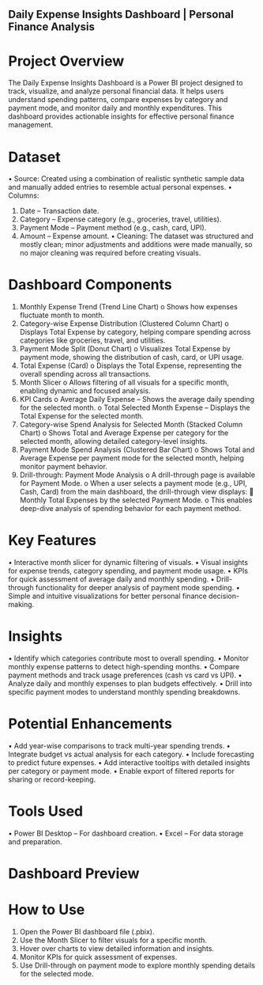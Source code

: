 ## Daily Expense Insights Dashboard | Personal Finance Analysis

# Project Overview
The Daily Expense Insights Dashboard is a Power BI project designed to track, visualize, and analyze personal financial data.
It helps users understand spending patterns, compare expenses by category and payment mode, and monitor daily and monthly expenditures. 
This dashboard provides actionable insights for effective personal finance management.

# Dataset
•	Source: Created using a combination of realistic synthetic sample data and manually added entries to resemble actual personal expenses.
•	Columns:
1.	Date – Transaction date.
2.	Category – Expense category (e.g., groceries, travel, utilities).
3.	Payment Mode – Payment method (e.g., cash, card, UPI).
4.	Amount – Expense amount.
•	Cleaning: The dataset was structured and mostly clean; minor adjustments and additions were made manually, so no major cleaning was required before creating visuals.

# Dashboard Components
1.	Monthly Expense Trend (Trend Line Chart)
o	Shows how expenses fluctuate month to month.
2.	Category-wise Expense Distribution (Clustered Column Chart)
o	Displays Total Expense by category, helping compare spending across categories like groceries, travel, and utilities.
3.	Payment Mode Split (Donut Chart)
o	Visualizes Total Expense by payment mode, showing the distribution of cash, card, or UPI usage.
4.	Total Expense (Card)
o	Displays the Total Expense, representing the overall spending across all transactions.
5.	Month Slicer
o	Allows filtering of all visuals for a specific month, enabling dynamic and focused analysis.
6.	KPI Cards
o	Average Daily Expense – Shows the average daily spending for the selected month.
o	Total Selected Month Expense – Displays the Total Expense for the selected month.
7.	Category-wise Spend Analysis for Selected Month (Stacked Column Chart)
o	Shows Total and Average Expense per category for the selected month, allowing detailed category-level insights.
8.	Payment Mode Spend Analysis (Clustered Bar Chart)
o	Shows Total and Average Expense per payment mode for the selected month, helping monitor payment behavior.
9.	Drill-through: Payment Mode Analysis
o	A drill-through page is available for Payment Mode.
o	When a user selects a payment mode (e.g., UPI, Cash, Card) from the main dashboard, the drill-through view displays:
	Monthly Total Expenses by the selected Payment Mode.
o	This enables deep-dive analysis of spending behavior for each payment method.

# Key Features
•	Interactive month slicer for dynamic filtering of visuals.
•	Visual insights for expense trends, category spending, and payment mode usage.
•	KPIs for quick assessment of average daily and monthly spending.
•	Drill-through functionality for deeper analysis of payment mode spending.
•	Simple and intuitive visualizations for better personal finance decision-making.

# Insights
•	Identify which categories contribute most to overall spending.
•	Monitor monthly expense patterns to detect high-spending months.
•	Compare payment methods and track usage preferences (cash vs card vs UPI).
•	Analyze daily and monthly expenses to plan budgets effectively.
•	Drill into specific payment modes to understand monthly spending breakdowns.

# Potential Enhancements
•	Add year-wise comparisons to track multi-year spending trends.
•	Integrate budget vs actual analysis for each category.
•	Include forecasting to predict future expenses.
•	Add interactive tooltips with detailed insights per category or payment mode.
•	Enable export of filtered reports for sharing or record-keeping.

# Tools Used
•	Power BI Desktop – For dashboard creation.
•	Excel – For data storage and preparation.

# Dashboard Preview



# How to Use
1.	Open the Power BI dashboard file (.pbix).
2.	Use the Month Slicer to filter visuals for a specific month.
3.	Hover over charts to view detailed information and insights.
4.	Monitor KPIs for quick assessment of expenses.
5.	Use Drill-through on payment mode to explore monthly spending details for the selected mode.


